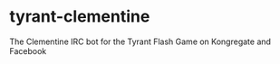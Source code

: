 tyrant-clementine
=================

The Clementine IRC bot for the Tyrant Flash Game on Kongregate and Facebook

